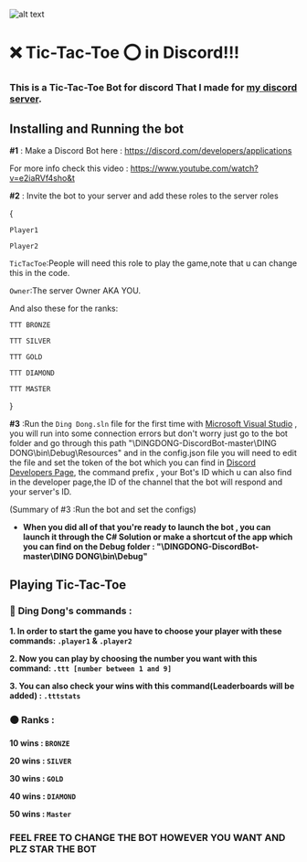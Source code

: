 ![alt text](https://github.com/shaahinfaezi/DINGDONG-DiscordBot/blob/master/DING%20DONG/DD.ico?raw=true) 


# :x: Tic-Tac-Toe :o: in Discord!!!


### This is a Tic-Tac-Toe Bot for discord That I made for [my discord server](https://discord.gg/P2BrjMN).

## Installing and Running the bot


**#1** : Make a Discord Bot here : https://discord.com/developers/applications 

For more info check this video : https://www.youtube.com/watch?v=e2iaRVf4sho&t

**#2** : Invite the bot to your server and add these roles to the server roles 

{

`Player1`

`Player2`

`TicTacToe`:People will need this role to play the game,note that u can change this in the code.

`Owner`:The server Owner AKA YOU.

And also these for the ranks:

`TTT BRONZE`

`TTT SILVER`

`TTT GOLD`

`TTT DIAMOND`

`TTT MASTER`

}

**#3** :Run the `Ding Dong.sln` file for the first time with [Microsoft Visual Studio](https://visualstudio.microsoft.com/downloads/) , you will run into some connection errors but don't worry just go to the bot folder and go through this path "\DINGDONG-DiscordBot-master\DING DONG\bin\Debug\Resources" and in the config.json file you will need to edit the file and set the token of the bot which you can find in [Discord Developers Page](https://discord.com/developers/applications), the command prefix , your Bot's ID which u can also find in the developer page,the ID of the channel that the bot will respond and your server's ID.

(Summary of #3 :Run the bot and set the configs)

* **When you did all of that you're ready to launch the bot , you can launch it through the C# Solution or make a shortcut of the app which you can find on the Debug folder : "\DINGDONG-DiscordBot-master\DING DONG\bin\Debug"**





## Playing Tic-Tac-Toe 

### :red_circle: **Ding Dong's commands :**

 **1.  In order to start the game you have to choose your player with these commands: `.player1` & `.player2`**

 **2.  Now you can play by choosing the number you want with this command:  `.ttt [number between 1 and 9]`**

 **3. You can also check your wins with this command(Leaderboards will be added) : `.tttstats`**

### :black_circle: **Ranks :**

**10 wins :  `BRONZE`**

**20 wins :  `SILVER`** 

**30 wins :  `GOLD`** 

**40 wins :  `DIAMOND`** 

**50 wins :  `Master`**

### **__FEEL FREE TO CHANGE THE BOT HOWEVER YOU WANT AND PLZ STAR THE BOT__**





